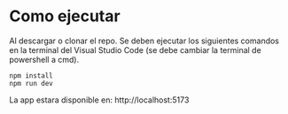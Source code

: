 # Como ejecutar

Al descargar o clonar el repo. Se deben ejecutar los siguientes comandos en la terminal del Visual Studio Code (se debe cambiar la terminal de powershell a cmd).
```
npm install
npm run dev
```

La app estara disponible en: http://localhost:5173
